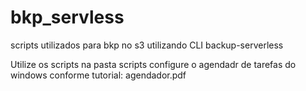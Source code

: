 # bkp_servless
scripts utilizados para bkp no s3 utilizando CLI
 backup-serverless



Utilize os scripts na pasta scripts
configure o agendadr de tarefas do windows conforme tutorial: agendador.pdf

